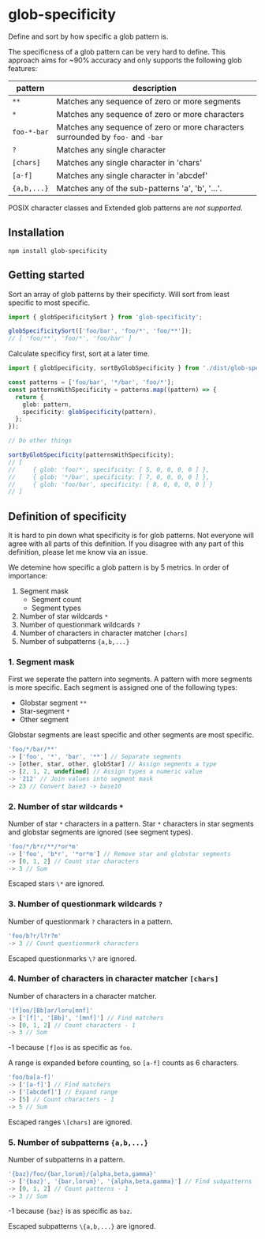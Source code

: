 # glob-specificity

Define and sort by how specific a glob pattern is.

The specificness of a glob pattern can be very hard to define. This approach aims for ~90% accuracy
and only supports the following glob features:

| pattern     | description                                                                     |
| ----------- | ------------------------------------------------------------------------------- |
| `**`        | Matches any sequence of zero or more segments                                   |
| `*`         | Matches any sequence of zero or more characters                                 |
| `foo-*-bar` | Matches any sequence of zero or more characters surrounded by `foo-` and `-bar` |
| `?`         | Matches any single character                                                    |
| `[chars]`   | Matches any single character in 'chars'                                         |
| `[a-f]`     | Matches any single character in 'abcdef'                                        |
| `{a,b,...}` | Matches any of the sub-patterns 'a', 'b', '...'.                                |

POSIX character classes and Extended glob patterns are _not supported_.

## Installation

```shell
npm install glob-specificity
```

## Getting started

Sort an array of glob patterns by their specificty. Will sort from least specific to most specific.

```typescript
import { globSpecificitySort } from 'glob-specificity';

globSpecificitySort(['foo/bar', 'foo/*', 'foo/**']);
// [ 'foo/**', 'foo/*', 'foo/bar' ]
```

Calculate specificy first, sort at a later time.

```typescript
import { globSpecificity, sortByGlobSpecificity } from './dist/glob-specificity.mjs';

const patterns = ['foo/bar', '*/bar', 'foo/*'];
const patternsWithSpecificity = patterns.map((pattern) => {
  return {
    glob: pattern,
    specificity: globSpecificity(pattern),
  };
});

// Do other things

sortByGlobSpecificity(patternsWithSpecificity);
// [
//     { glob: 'foo/*', specificity: [ 5, 0, 0, 0, 0 ] },
//     { glob: '*/bar', specificity: [ 7, 0, 0, 0, 0 ] },
//     { glob: 'foo/bar', specificity: [ 8, 0, 0, 0, 0 ] }
// ]
```

## Definition of specificity

It is hard to pin down what specificity is for glob patterns. Not everyone will agree with all parts
of this definition. If you disagree with any part of this definition, please let me know via an
issue.

We detemine how specific a glob pattern is by 5 metrics. In order of importance:

1. Segment mask
   - Segment count
   - Segment types
2. Number of star wildcards `*`
3. Number of questionmark wildcards `?`
4. Number of characters in character matcher `[chars]`
5. Number of subpatterns `{a,b,...}`

### 1. Segment mask

First we seperate the pattern into segments. A pattern with more segments is more specific. Each
segment is assigned one of the following types:

- Globstar segment `**`
- Star-segment `*`
- Other segment

Globstar segments are least specific and other segments are most specific.

```typescript
'foo/*/bar/**'
-> ['foo', '*', 'bar', '**'] // Separate segments
-> [other, star, other, globStar] // Assign segments a type
-> [2, 1, 2, undefined] // Assign types a numeric value
-> '212' // Join values into segment mask
-> 23 // Convert base3 -> base10
```

### 2. Number of star wildcards `*`

Number of star `*` characters in a pattern. Star `*` characters in star segments and globstar
segments are ignored (see segment types).

```typescript
'foo/*/b*r/**/*or*m'
-> ['foo', 'b*r', '*or*m'] // Remove star and globstar segments
-> [0, 1, 2] // Count star characters
-> 3 // Sum
```

Escaped stars `\*` are ignored.

### 3. Number of questionmark wildcards `?`

Number of questionmark `?` characters in a pattern.

```typescript
'foo/b?r/l?r?m'
-> 3 // Count questionmark characters
```

Escaped questionmarks `\?` are ignored.

### 4. Number of characters in character matcher `[chars]`

Number of characters in a character matcher.

```typescript
'[f]oo/[Bb]ar/loru[mnf]'
-> ['[f]', '[Bb]', '[mnf]'] // Find matchers
-> [0, 1, 2] // Count characters - 1
-> 3 // Sum
```

-1 because `[f]oo` is as specific as `foo`.

A range is expanded before counting, so `[a-f]` counts as 6 characters.

```typescript
'foo/ba[a-f]'
-> ['[a-f]'] // Find matchers
-> ['[abcdef]'] // Expand range
-> [5] // Count characters - 1
-> 5 // Sum
```

Escaped ranges `\[chars]` are ignored.

### 5. Number of subpatterns `{a,b,...}`

Number of subpatterns in a pattern.

```typescript
'{baz}/foo/{bar,lorum}/{alpha,beta,gamma}'
-> ['{baz}', '{bar,lorum}', '{alpha,beta,gamma}'] // Find subpatterns
-> [0, 1, 2] // Count patterns - 1
-> 3 // Sum
```

-1 because `{baz}` is as specific as `baz`.

Escaped subpatterns `\{a,b,...}` are ignored.
